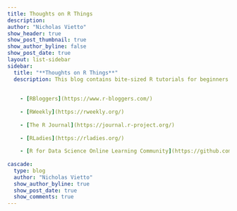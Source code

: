 ```yaml
---
title: Thoughts on R Things
description: 
author: "Nicholas Vietto"
show_header: true
show_post_thumbnail: true
show_author_byline: false
show_post_date: true
layout: list-sidebar
sidebar: 
  title: "**Thoughts on R Things**"
  description: This blog contains bite-sized R tutorials for beginners. I've also added additional links for R resources below.
  
  
    - [RBloggers](https://www.r-bloggers.com/) 
    
    - [RWeekly](https://rweekly.org/)  
    
    - [The R Journal](https://journal.r-project.org/)  
    
    - [RLadies](https://rladies.org/)  
    
    - [R for Data Science Online Learning Community](https://github.com/rfordatascience)  
    
cascade:
  type: blog
  author: "Nicholas Vietto"
  show_author_byline: true
  show_post_date: true
  show_comments: true
---
```



